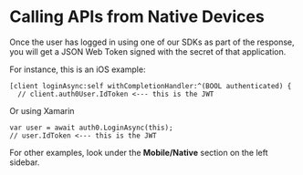 # Calling APIs from Native Devices

Once the user has logged in using one of our SDKs as part of the response, you will get a JSON Web Token signed with the secret of that application. 

For instance, this is an iOS example:

    [client loginAsync:self withCompletionHandler:^(BOOL authenticated) {
      // client.auth0User.IdToken <--- this is the JWT

Or using Xamarin

    var user = await auth0.LoginAsync(this);
    // user.IdToken <--- this is the JWT

For other examples, look under the **Mobile/Native** section on the left sidebar.